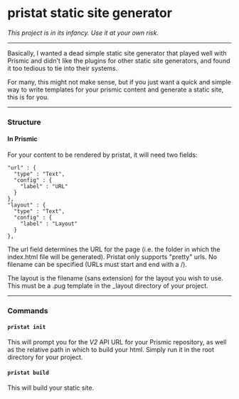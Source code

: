 # pristat static site generator

*This project is in its infancy. Use it at your own risk.*

---

Basically, I wanted a dead simple static site generator that played well with Prismic and didn't like the plugins for other static site generators, and found it too tedious to tie into their systems.

For many, this might not make sense, but if you just want a quick and simple way to write templates for your prismic content and generate a static site, this is for you.

---

### Structure

#### In Prismic

For your content to be rendered by pristat, it will need two fields:
```
"url" : {
  "type" : "Text",
  "config" : {
    "label" : "URL"
  }
},
"layout" : {
  "type" : "Text",
  "config" : {
    "label" : "Layout"
  }
},
```

The url field determines the URL for the page (i.e. the folder in which the index.html file will be generated). Pristat only supports "pretty" urls. No filename can be specified (URLs must start and end with a /).

The layout is the filename (sans extension) for the layout you wish to use. This must be a .pug template in the _layout directory of your project.

---

### Commands

#### `pristat init`

This will prompt you for the *V2* API URL for your Prismic repository, as well as the relative path in which to build your html. Simply run it in the root directory for your project.

#### `pristat build`

This will build your static site.